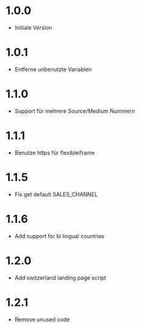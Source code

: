 # 1.0.0
- Initiale Version
# 1.0.1
- Entferne unbenutzte Variablen
# 1.1.0
- Support für mehrere Source/Medium Nummern
# 1.1.1
- Benutze https für flexibleiframe
# 1.1.5
- Fix get default SALES_CHANNEL
# 1.1.6
- Add support for bi lingual countries
# 1.2.0
- Add switzerland landing page script
# 1.2.1
- Remove unused code